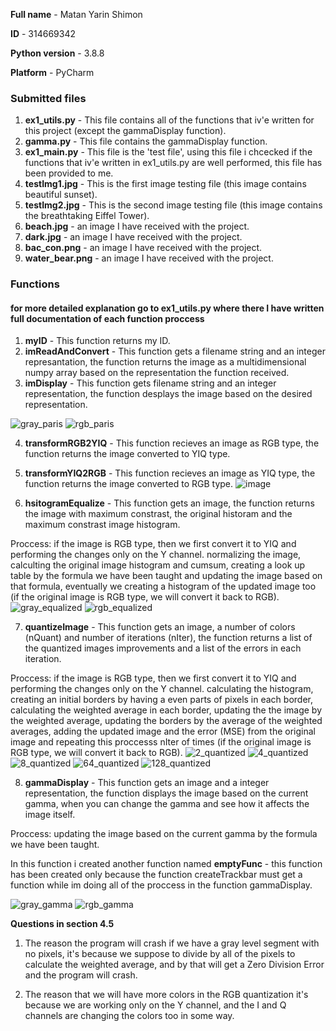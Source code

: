 **Full name** - Matan Yarin Shimon

**ID** - 314669342

**Python version** - 3.8.8

**Platform** - PyCharm
### Submitted files
1. **ex1_utils.py** - This file contains all of the functions that iv'e written for this project (except the gammaDisplay function).
2. **gamma.py** - This file contains the gammaDisplay function.
3. **ex1_main.py** - This file is the 'test file', using this file i chcecked if the functions that iv'e written in ex1_utils.py are well performed, this file has been provided to me.
4. **testImg1.jpg** - This is the first image testing file (this image contains beautiful sunset).
5. **testImg2.jpg** - This is the second image testing file (this image contains the breathtaking Eiffel Tower).
6. **beach.jpg** - an image I have received with the project.
7. **dark.jpg** - an image I have received with the project.
8. **bac_con.png** - an image I have received with the project.
9. **water_bear.png** - an image I have received with the project.

### Functions
#### for more detailed explanation go to ex1_utils.py where there I have written full documentation of each function proccess
1. **myID** - This function returns my ID.
2. **imReadAndConvert** - This function gets a filename string and an integer represantation, the function returns the image as a multidimensional numpy array based on the representation the function received.
3. **imDisplay** - This function gets filename string and an integer representation, the function desplays the image based on the desired representation.

![gray_paris](https://user-images.githubusercontent.com/63747865/161266472-2a309af2-b935-42c1-9b5a-4ca9c2b1b1ec.png)
![rgb_paris](https://user-images.githubusercontent.com/63747865/161266493-ba6640fb-2585-4964-bad3-5a1412f10d07.png)

4. **transformRGB2YIQ** - This function recieves an image as RGB type, the function returns the image converted to YIQ type.
5. **transformYIQ2RGB** - This function recieves an image as YIQ type, the function returns the image converted to RGB type.
![image](https://user-images.githubusercontent.com/63747865/161268046-23e6e36a-c83c-47e5-91a2-fab6cd387703.png)

6. **hsitogramEqualize** - This function gets an image, the function returns the image with maximum constrast, the original historam and the maximum constrast image histogram.

Proccess: if the image is RGB type, then we first convert it to YIQ and performing the changes only on the Y channel. normalizing the image, calculting the original image histogram and cumsum, creating a look up table by the formula we have been taught and updating the image based on that formula, eventually we creating a histogram of the updated image too (if the original image is RGB type, we will convert it back to RGB).
![gray_equalized](https://user-images.githubusercontent.com/63747865/161278448-3f9870b2-d2fe-4955-8198-e7db028263a2.png)
![rgb_equalized](https://user-images.githubusercontent.com/63747865/161278619-f3ec85c9-1a1b-4714-9c16-f6c26e309d34.png)

7. **quantizeImage** - This function gets an image, a number of colors (nQuant) and number of iterations (nIter), the function returns a list of the quantized images improvements and a list of the errors in each iteration.

Proccess: if the image is RGB type, then we first convert it to YIQ and performing the changes only on the Y channel. calculating the histogram, creating an initial borders by having a even parts of pixels in each border, calculating the weighted average in each border, updating the the image by the weighted average, updating the borders by the average of the weighted averages, adding the updated image and the error (MSE) from the original image and repeating this proccesss nIter of times (if the original image is RGB type, we will convert it back to RGB).
![2_quantized](https://user-images.githubusercontent.com/63747865/161281734-3f29547b-e004-4d76-b219-5ed57701fd49.png)
![4_quantized](https://user-images.githubusercontent.com/63747865/161285012-2130d197-875f-4e4f-b6b5-9eeace4d3b29.png)
![8_quantized](https://user-images.githubusercontent.com/63747865/161283480-f1f40d41-a833-4f8f-99aa-ed794209f2d0.png)
![64_quantized](https://user-images.githubusercontent.com/63747865/161283823-988fc026-1d83-4a62-b1a8-ae2c96de2a7a.png)
![128_quantized](https://user-images.githubusercontent.com/63747865/161283534-ffef330a-3c7f-4ff0-a8bb-351dcb58604e.png)

8. **gammaDisplay** - This function gets an image and a integer representation, the function displays the image based on the current gamma, when you can change the gamma and see how it affects the image itself.

Proccess: updating the image based on the current gamma by the formula we have been taught.

In this function i created another function named **emptyFunc** - this function has been created only because the function createTrackbar must get a function while im doing all of the proccess in the function gammaDisplay.

![gray_gamma](https://user-images.githubusercontent.com/63747865/161395078-e4515b24-9624-4d73-a865-eef85bc64be6.gif)
![rgb_gamma](https://user-images.githubusercontent.com/63747865/161395093-db1d5fd8-8310-45b4-ba0a-b08e0232511d.gif)

**Questions in section 4.5**

1. The reason the program will crash if we have a gray level segment with no pixels, it's because we suppose to divide by all of the pixels to calculate the weighted average, and by that will get a Zero Division Error and the program will crash.

2. The reason that we will have more colors in the RGB quantization it's because we are working only on the Y channel, and the I and Q channels are changing the colors too in some way.







